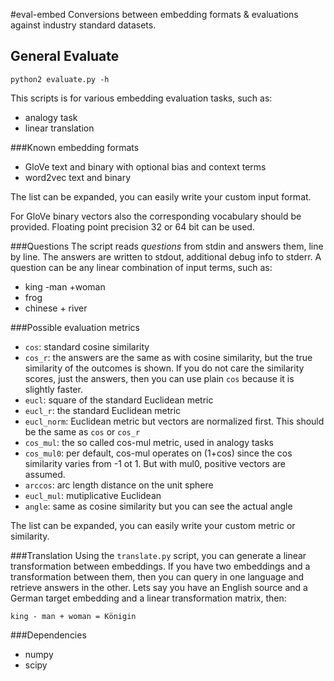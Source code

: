 #eval-embed
Conversions between embedding formats &amp; evaluations against industry standard datasets.

## General Evaluate

    python2 evaluate.py -h

This scripts is for various embedding evaluation tasks, such as:
* analogy task
* linear translation

###Known embedding formats
* GloVe text and binary with optional bias and context terms
* word2vec text and binary

The list can be expanded, you can easily write your custom input format.

For GloVe binary vectors also the corresponding vocabulary should be provided. Floating point precision 32 or 64 bit can be used.

###Questions
The script reads _questions_ from stdin and answers them, line by line.
The answers are written to stdout, additional debug info to stderr.
A question can be any linear combination of input terms, such as:
* king -man +woman
* frog
* chinese + river

###Possible evaluation metrics
* `cos`: standard cosine similarity
* `cos_r`: the answers are the same as with cosine similarity, but the true similarity of the outcomes is shown. If you do not care the similarity scores, just the answers, then you can use plain `cos` because it is slightly faster.
* `eucl`: square of the standard Euclidean metric
* `eucl_r`: the standard Euclidean metric
* `eucl_norm`: Euclidean metric but vectors are normalized first. This should be the same as `cos` or `cos_r`
* `cos_mul`: the so called cos-mul metric, used in analogy tasks
* `cos_mul0`: per default, cos-mul operates on (1+cos) since the cos similarity varies from -1 ot 1. But with mul0, positive vectors are assumed.
* `arccos`: arc length distance on the unit sphere
* `eucl_mul`: mutiplicative Euclidean
* `angle`: same as cosine similarity but you can see the actual angle

The list can be expanded, you can easily write your custom metric or similarity.

###Translation
Using the `translate.py` script, you can generate a linear transformation between embeddings.
If you have two embeddings and a transformation between them, then you can query in one language and retrieve answers in the other.
Lets say you have an English source and a German target embedding and a linear transformation matrix, then:

    king - man + woman = Königin

###Dependencies
* numpy
* scipy
